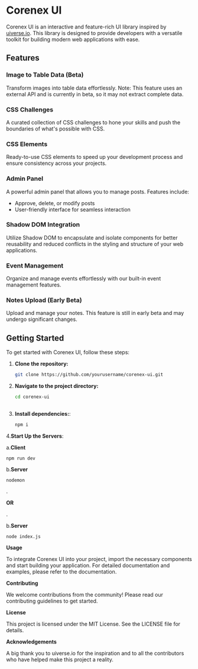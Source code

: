 # Corenex UI

Corenex UI is an interactive and feature-rich UI library inspired by [uiverse.io](https://uiverse.io). This library is designed to provide developers with a versatile toolkit for building modern web applications with ease. 

## Features

### Image to Table Data (Beta)
Transform images into table data effortlessly. Note: This feature uses an external API and is currently in beta, so it may not extract complete data.

### CSS Challenges
A curated collection of CSS challenges to hone your skills and push the boundaries of what's possible with CSS.

### CSS Elements
Ready-to-use CSS elements to speed up your development process and ensure consistency across your projects.

### Admin Panel
A powerful admin panel that allows you to manage posts. Features include:
- Approve, delete, or modify posts
- User-friendly interface for seamless interaction

### Shadow DOM Integration
Utilize Shadow DOM to encapsulate and isolate components for better reusability and reduced conflicts in the styling and structure of your web applications.

### Event Management
Organize and manage events effortlessly with our built-in event management features.

### Notes Upload (Early Beta)
Upload and manage your notes. This feature is still in early beta and may undergo significant changes.

## Getting Started

To get started with Corenex UI, follow these steps:

1. **Clone the repository:**
   ```bash
   git clone https://github.com/yourusername/corenex-ui.git

2. **Navigate to the project directory:**
   ```bash
   cd corenex-ui
 
3. **Install dependencies:**:
   ```bash
   npm i

4.**Start Up the Servers**:
                 
a.**Client**

    npm run dev
b.**Server**

    nodemon
.

   **OR**

.

b.**Server**

    node index.js

**Usage**

To integrate Corenex UI into your project, import the necessary components and start building your application. For detailed documentation and examples, please refer to the documentation.

**Contributing**

We welcome contributions from the community! Please read our contributing guidelines to get started.

**License**

This project is licensed under the MIT License. See the LICENSE file for details.

**Acknowledgements**

A big thank you to uiverse.io for the inspiration and to all the contributors who have helped make this project a reality.
